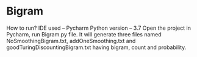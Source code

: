 # Bigram
How to run?
IDE used – Pycharm
Python version – 3.7
Open the project in Pycharm, run Bigram.py file.
It will generate three files named NoSmoothingBigram.txt, addOneSmoothing.txt and goodTuringDiscountingBigram.txt having bigram, count and probability.
